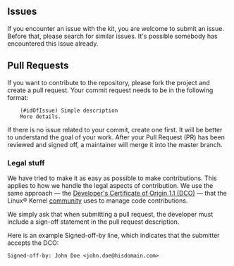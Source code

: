 ## Issues
If you encounter an issue with the kit, you are welcome to submit an issue. Before that, please search for similar issues. It's possible somebody has encountered this issue already.

## Pull Requests
If you want to contribute to the repository, please fork the project and create a pull request. Your commit request needs to be in the following format:

```
	(#idOfIssue) Simple description
	More details.
```

If there is no issue related to your commit, create one first. It will be better to understand the goal of your work. After your Pull Request (PR) has been reviewed and signed off, a maintainer will merge it into the master branch.

### Legal stuff

We have tried to make it as easy as possible to make contributions. This applies to how we handle the legal aspects of contribution. We use the same approach &mdash; the [Developer's Certificate of Origin 1.1 (DCO)](DCO1.1.txt) &mdash; that the Linux&reg; Kernel [community](http://elinux.org/Developer_Certificate_Of_Origin) uses to manage code contributions.

We simply ask that when submitting a pull request, the developer must include a sign-off statement in the pull request description.

Here is an example Signed-off-by line, which indicates that the submitter accepts the DCO:

```
Signed-off-by: John Doe <john.doe@hisdomain.com>
```
